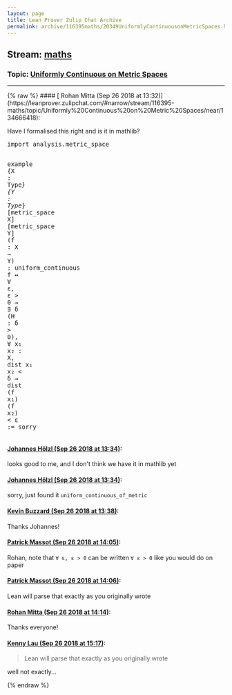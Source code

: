 ```yaml
---
layout: page
title: Lean Prover Zulip Chat Archive 
permalink: archive/116395maths/20349UniformlyContinuousonMetricSpaces.html
---
```


## Stream: [maths](https://leanprover-community.github.io/archive/116395maths/index.html)
### Topic: [Uniformly Continuous on Metric Spaces](https://leanprover-community.github.io/archive/116395maths/20349UniformlyContinuousonMetricSpaces.html)

---

<base href="https://leanprover.zulipchat.com">
{% raw %}
#### [ Rohan Mitta (Sep 26 2018 at 13:32)](https://leanprover.zulipchat.com/#narrow/stream/116395-maths/topic/Uniformly%20Continuous%20on%20Metric%20Spaces/near/134666418):
<p>Have I formalised this right and is it in mathlib?</p>
<div class="codehilite"><pre><span></span><span class="kn">import</span> <span class="n">analysis</span><span class="bp">.</span><span class="n">metric_space</span>

<span class="kn">example</span> <span class="o">{</span><span class="n">X</span> <span class="o">:</span> <span class="kt">Type</span><span class="bp">*</span><span class="o">}</span> <span class="o">{</span><span class="n">Y</span> <span class="o">:</span> <span class="kt">Type</span><span class="bp">*</span><span class="o">}</span> <span class="o">[</span><span class="n">metric_space</span> <span class="n">X</span><span class="o">]</span> <span class="o">[</span><span class="n">metric_space</span> <span class="n">Y</span><span class="o">]</span> <span class="o">(</span><span class="n">f</span> <span class="o">:</span> <span class="n">X</span> <span class="bp">→</span> <span class="n">Y</span><span class="o">)</span> <span class="o">:</span>
<span class="n">uniform_continuous</span> <span class="n">f</span> <span class="bp">↔</span> <span class="bp">∀</span> <span class="n">ε</span><span class="o">,</span> <span class="n">ε</span> <span class="bp">&gt;</span> <span class="mi">0</span> <span class="bp">→</span> <span class="bp">∃</span> <span class="n">δ</span> <span class="o">(</span><span class="n">H</span> <span class="o">:</span> <span class="n">δ</span> <span class="bp">&gt;</span> <span class="mi">0</span><span class="o">),</span> <span class="bp">∀</span> <span class="n">x₁</span> <span class="n">x₂</span> <span class="o">:</span> <span class="n">X</span><span class="o">,</span>
  <span class="n">dist</span> <span class="n">x₁</span> <span class="n">x₂</span> <span class="bp">&lt;</span> <span class="n">δ</span> <span class="bp">→</span> <span class="n">dist</span> <span class="o">(</span><span class="n">f</span> <span class="n">x₁</span><span class="o">)</span> <span class="o">(</span><span class="n">f</span> <span class="n">x₂</span><span class="o">)</span> <span class="bp">&lt;</span> <span class="n">ε</span> <span class="o">:=</span> <span class="n">sorry</span>
</pre></div>

#### [ Johannes Hölzl (Sep 26 2018 at 13:34)](https://leanprover.zulipchat.com/#narrow/stream/116395-maths/topic/Uniformly%20Continuous%20on%20Metric%20Spaces/near/134666547):
<p>looks good to me, and I don't think we have it in mathlib yet</p>

#### [ Johannes Hölzl (Sep 26 2018 at 13:34)](https://leanprover.zulipchat.com/#narrow/stream/116395-maths/topic/Uniformly%20Continuous%20on%20Metric%20Spaces/near/134666569):
<p>sorry, just found it <code>uniform_continuous_of_metric </code></p>

#### [ Kevin Buzzard (Sep 26 2018 at 13:38)](https://leanprover.zulipchat.com/#narrow/stream/116395-maths/topic/Uniformly%20Continuous%20on%20Metric%20Spaces/near/134666760):
<p>Thanks Johannes!</p>

#### [ Patrick Massot (Sep 26 2018 at 14:05)](https://leanprover.zulipchat.com/#narrow/stream/116395-maths/topic/Uniformly%20Continuous%20on%20Metric%20Spaces/near/134668357):
<p>Rohan, note that <code>∀ ε, ε &gt; 0</code> can be written <code>∀ ε &gt; 0</code> like you would do on paper</p>

#### [ Patrick Massot (Sep 26 2018 at 14:06)](https://leanprover.zulipchat.com/#narrow/stream/116395-maths/topic/Uniformly%20Continuous%20on%20Metric%20Spaces/near/134668427):
<p>Lean will parse that exactly as you originally wrote</p>

#### [ Rohan Mitta (Sep 26 2018 at 14:14)](https://leanprover.zulipchat.com/#narrow/stream/116395-maths/topic/Uniformly%20Continuous%20on%20Metric%20Spaces/near/134668976):
<p>Thanks everyone!</p>

#### [ Kenny Lau (Sep 26 2018 at 15:17)](https://leanprover.zulipchat.com/#narrow/stream/116395-maths/topic/Uniformly%20Continuous%20on%20Metric%20Spaces/near/134673009):
<blockquote>
<p>Lean will parse that exactly as you originally wrote</p>
</blockquote>
<p>well not exactly...</p>


{% endraw %}
